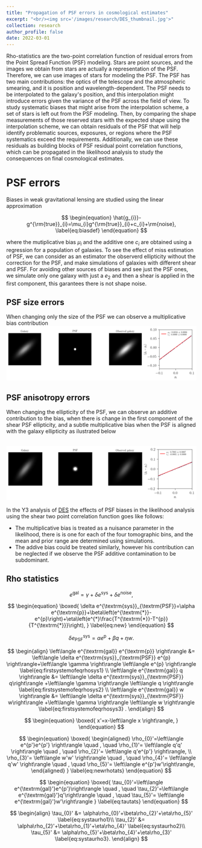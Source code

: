 ```yaml
---
title: "Propagation of PSF errors in cosmological estimates"
excerpt: "<br/><img src='/images/research/DES_thumbnail.jpg'>"
collection: research
author_profile: false
date: 2022-03-01
---
```


Rho-statistics are the two-point correlation function of residual errors from the Point Spread Function (PSF) modeling. Stars are point sources, and the images we obtain from stars are actually a representation of the PSF. Therefore, we can use images of stars for modeling the PSF. The PSF has two main contributions: the optics of the telescope and the atmospheric smearing, and it is position and wavelength-dependent. The PSF needs to be interpolated to the galaxy's position, and this interpolation might introduce errors given the variance of the PSF across the field of view. To study systematic biases that might arise from the interpolation scheme, a set of stars is left out from the PSF modeling. Then, by comparing the shape measurements of those reserved stars with the expected shape using the interpolation scheme, we can obtain residuals of the PSF that will help identify problematic sources, exposures, or regions where the PSF systematics exceed the requirements. Additionally, we can use these residuals as building blocks of PSF residual point correlation functions, which can be propagated in the likelihood analysis to study the consequences on final cosmological estimates.

# PSF errors

Biases in weak gravitational lensing are studied using the linear approximation

$$
\begin{equation}
  \hat{g_{i}}-g^{\rm{true}}_{i}=\mu_{i}g^{\rm{true}}_{i}+c_{i}+\rm{noise},
  \label{eq:biasdef}
\end{equation}
$$

where the mutiplicative bias $\mu_{i}$ and the additive one $c_{i}$ are obtained using a regression for a population of galaxies. To see the effect of miss estimation of PSF, we can consider as an estimator the observerd ellipticity without the correction for the PSF, and make simulations of galaxies with different shear and PSF. For avoiding other sources of biases and see just the PSF ones, we simulate only one galaxy with just a $e_{2}$ and then a shear is applied in the first component, this garantees there is not shape noise.

## PSF size errors
When changing only the size of the PSF we can observe a multiplicative bias contribution
<br/><img src='/images/research/rhostats/psf_size.gif' width="800">

## PSF anisotropy errors
When changing the ellipticity of the PSF, we can observe an additive contribution to the bias, when there is change in the first component of the shear PSF ellipticity, and a subtle multiplicative bias when the PSF is aligned with the galaxy ellipticity as ilustrated below

<br/><img src='/images/research/rhostats/psf_anisotropy.gif' width="800">

In the Y3 analysis of [DES](https://www.darkenergysurvey.org/)  the effects of PSF biases in the likelihood analysis using the shear two point correlation function goes like follows:

* The multiplicative bias is treated as a nuisance parameter in the likelihood, there is is one for each of the four tomographic bins, and the mean and prior range are determined using simulations.
* The addive bias could be treated similarly, however his contribution can be neglected if we observe the PSF additive contamination to be subdominant.

## Rho statistics

$$
\begin{equation}
e^{\textrm{gal}}=\gamma+\delta e^{\textrm{sys}}+\delta e^{\textrm{noise}},
\label{eq:observed}
\end{equation}
$$

$$
\begin{equation}
\boxed{
\delta e^{\textrm{sys}}_{\textrm{PSF}}=\alpha e^{\textrm{p}}+\beta\left(e^{\textrm{*}}-e^{p}\right)+\eta\left(e^{*}\frac{T^{\textrm{*}}-T^{p}}{T^{\textrm{*}}}\right),
}
\label{eq:new}
\end{equation}
$$

$$
\begin{equation}
\delta e^{\textrm{sys}}_{\textrm{PSF}}=\alpha e^{\textrm{p}}+\beta q+\eta w.
\label{eq:simple}
\end{equation}
$$

$$
\begin{align}
\left\langle e^{\textrm{gal}} e^{\textrm{p}} \right\rangle &=  \left\langle \delta e^{\textrm{sys}}_{\textrm{PSF}} e^{p} \right\rangle+\left\langle \gamma \right\rangle \left\langle e^{p} \right\rangle \label{eq:firstsystemofeqrhosys1}  \\
\left\langle e^{\textrm{gal}} q \right\rangle  &= \left\langle \delta e^{\textrm{sys}}_{\textrm{PSF}} q\right\rangle +\left\langle \gamma \right\rangle \left\langle q \right\rangle \label{eq:firstsystemofeqrhosys2} \\ 
\left\langle e^{\textrm{gal}} w \right\rangle &= \left\langle \delta e^{\textrm{sys}}_{\textrm{PSF}} w\right\rangle +\left\langle \gamma \right\rangle \left\langle w \right\rangle \label{eq:firstsystemofeqrhosys3} .
\end{align}
$$

$$
\begin{equation}
\boxed{
    x'=x-\left\langle x \right\rangle,
    }
\end{equation}
$$

$$
\begin{equation}
\boxed{
\begin{aligned}
    \rho_{0}'=\left\langle e^{p'}e^{p'} \right\rangle \quad , \quad \rho_{1}'= \left\langle q'q' \right\rangle \quad , \quad   \rho_{2}'= \left\langle q'e^{p'} \right\rangle, \\
    \rho_{3}'= \left\langle w'w' \right\rangle \quad , \quad  \rho_{4}'= \left\langle q'w' \right\rangle \quad , \quad  \rho_{5}'= \left\langle e^{p'}w'\right\rangle,  
\end{aligned}
}
\label{eq:newrhotats}
\end{equation}
$$

$$
\begin{equation}
\boxed{
    \tau_{0}'=\left\langle e^{\textrm{gal}'}e^{p'}\right\rangle \quad , \quad \tau_{2}'=\left\langle e^{\textrm{gal}'}q'\right\rangle \quad , \quad \tau_{5}'= \left\langle e^{\textrm{gal}'}w'\right\rangle 
}
\label{eq:tautats}
\end{equation}
$$

$$
\begin{align}
\tau_{0}'  &=  \alpha\rho_{0}'+\beta\rho_{2}'+\eta\rho_{5}' \label{eq:systaurho1}\\
\tau_{2}'  &= \alpha\rho_{2}'+\beta\rho_{1}'+\eta\rho_{4}' \label{eq:systaurho2}\\
\tau_{5}'  &=  \alpha\rho_{5}'+\beta\rho_{4}'+\eta\rho_{3}' \label{eq:systaurho3}.
\end{align}
$$

